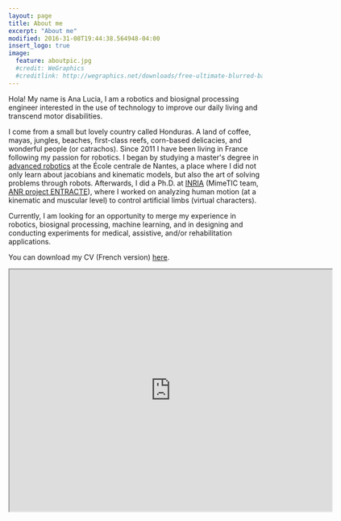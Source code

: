 ```yaml
---
layout: page
title: About me
excerpt: "About me"
modified: 2016-31-08T19:44:38.564948-04:00
insert_logo: true
image:
  feature: aboutpic.jpg
  #credit: WeGraphics
  #creditlink: http://wegraphics.net/downloads/free-ultimate-blurred-background-pack/
---
```


Hola! My name is Ana Lucia, I am a robotics and biosignal processing engineer interested in the use of technology to improve our daily living and transcend motor disabilities.

I come from a small but lovely country called Honduras. A land of coffee, mayas, jungles, beaches, first-class reefs, corn-based delicacies, and wonderful people (or catrachos). 
Since 2011 I have been living in France following my passion for robotics. I began by studying a master's degree in [advanced robotics](http://masteraria.irccyn.ec-nantes.fr/index.php/presentation-roba-en) at the École centrale de Nantes, a place where I did not only learn about jacobians and kinematic models, but also the art of solving problems through robots.
Afterwards, I did a Ph.D. at [INRIA](http://www.inria.fr/en/centre/rennes) (MimeTIC team, [ANR project ENTRACTE](http://homepages.laas.fr/nmansard/entracte/index.php?n=Main.HomePage)), where I worked on analyzing human motion (at a kinematic and muscular level) to control artificial limbs (virtual characters).

Currently, I am looking for an opportunity to merge my experience in robotics, biosignal processing, machine learning, and in designing and conducting experiments for medical, assistive, and/or rehabilitation applications.


You can download my CV (French version) [here](/share/Ana_Cruz_CV.pdf).

<iframe src="https://www.google.com/maps/d/u/0/embed?mid=17PEVTE55f01ViOoxnm46z_7eCP4" width="640" height="480"></iframe>




